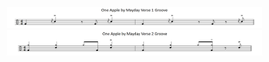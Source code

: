 ![img](<../../png/One Apple By Mayday Verse 1 Groove.PNG>)
![img](<../../png/One Apple By Mayday Verse 2 Groove.PNG>)
